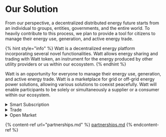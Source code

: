 # Our Solution

From our perspective, a decentralized distributed energy future starts from an individual to groups, entities, governments, and the entire world. To heavily contribute to this process, we plan to provide a tool for citizens to manage their energy use, generation, and active energy trade.

{% hint style="info" %}
Watt is a decentralized energy platform incorporating several novel functionalities. Watt allows energy sharing and trading with Watt token, an instrument for the energy produced by other utility providers or us within our ecosystem.
{% endhint %}

Watt is an opportunity for everyone to manage their energy use, generation, and active energy trade. Watt is a marketplace for grid or off-grid energy power solutions, allowing various solutions to coexist peacefully. Watt will enable participants to be solely or simultaneously a supplier or a consumer within our ecosystem.

<details>

<summary>Smart Subscription</summary>

Another significant feature for consumers and suppliers is a Smart Subscription within our ecosystem. NDB Smart Energy, composed of AI-based energy subscriptions accessible via Watt apps, intends to promote energy-saving and efficiency.

The subscription will optimize the energy consumption or the product's utilization period. The Smart subscription is the end of payment for the energy that eventually is not being used, stored, or consumed by the consumer. In the traditional model, consumers do not have the possibility of more optimal energy use to avoid unnecessary or wasteful use.

The AI will help consumers choose the cheapest or any type of supplier they consider appropriate within their financial or eco-friendly conditions. This further optimizes and advances the Smart Subscription model.

</details>

<details>

<summary>Trade</summary>

One of the options for the NDB Ecosystem participants could be to trade with the energy within the ecosystem by finding the cheapest offers and selling it to a higher price if the supplier has a consumer who is happy to pay the required consideration.

The energy is directly traded between two individuals who define prices, volume, and other terms in the negotiations. This could also lead to a futures marketplace that can advance investment in the energy sector.

</details>

<details>

<summary>Open Market</summary>

By being an open market competition, the suppliers can market their service by any lawful means. The NDB Ecosystem allows the suppliers to build a strong profile by providing offerings/awards and to receive evaluations, consumer feedback, and satisfaction.

</details>

{% content-ref url="partnerships.md" %}
[partnerships.md](partnerships.md)
{% endcontent-ref %}
